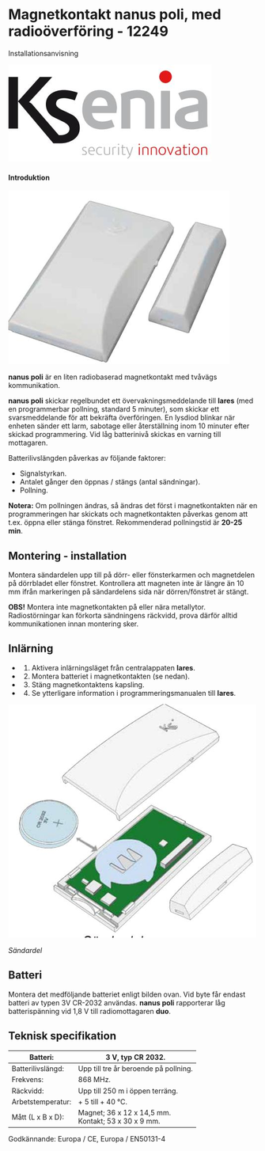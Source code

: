 # **Magnetkontakt nanus poli, med radioöverföring - 12249**

Installationsanvisning

![](_page_0_Picture_2.jpeg)

#### **Introduktion**

![](_page_0_Picture_4.jpeg)

**nanus poli** är en liten radiobaserad magnetkontakt med tvåvägs kommunikation.

**nanus poli** skickar regelbundet ett övervakningsmeddelande till **lares** (med en programmerbar pollning, standard 5 minuter), som skickar ett svarsmeddelande för att bekräfta överföringen. En lysdiod blinkar när enheten sänder ett larm, sabotage eller återställning inom 10 minuter efter skickad programmering. Vid låg batterinivå skickas en varning till mottagaren.

Batterilivslängden påverkas av följande faktorer:

- Signalstyrkan.
- Antalet gånger den öppnas / stängs (antal sändningar).
- Pollning.

**Notera:** Om pollningen ändras, så ändras det först i magnetkontakten när en programmeringen har skickats och magnetkontakten påverkas genom att t.ex. öppna eller stänga fönstret. Rekommenderad pollningstid är **20-25 min**.

## **Montering - installation**

Montera sändardelen upp till på dörr- eller fönsterkarmen och magnetdelen på dörrbladet eller fönstret. Kontrollera att magneten inte är längre än 10 mm ifrån markeringen på sändardelens sida när dörren/fönstret är stängt.

**OBS!** Montera inte magnetkontakten på eller nära metallytor. Radiostörningar kan förkorta sändningens räckvidd, prova därför alltid kommunikationen innan montering sker.

## **Inlärning**

- 1. Aktivera inlärningsläget från centralappaten **lares**.
- 2. Montera batteriet i magnetkontakten (se nedan).
- 3. Stäng magnetkontaktens kapsling.
- 4. Se ytterligare information i programmeringsmanualen till **lares**.

![](_page_0_Picture_20.jpeg)

*Sändardel*

## **Batteri**

Montera det medföljande batteriet enligt bilden ovan. Vid byte får endast batteri av typen 3V CR-2032 användas. **nanus poli** rapporterar låg batterispänning vid 1,8 V till radiomottagaren **duo**.

## **Teknisk specifikation**

| Batteri:          | 3 V, typ CR 2032.                                      |
|-------------------|--------------------------------------------------------|
| Batterilivslängd: | Upp till tre år beroende på pollning.                  |
| Frekvens:         | 868 MHz.                                               |
| Räckvidd:         | Upp till 250 m i öppen terräng.                        |
| Arbetstemperatur: | + 5 till + 40 °C.                                      |
| Mått (L x B x D): | Magnet; 36 x 12 x 14,5 mm.<br>Kontakt; 53 x 30 x 9 mm. |

Godkännande: Europa / CE, Europa / EN50131-4